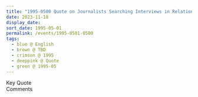 ```yaml
---
title: "1995-0500 Quote on Journalists Searching Interviews in Relation to the Negative ADFI Campaign against Sahaja Yoga"
date: 2023-11-18
display_date: 
sort_date: 1995-05-01
permalink: /events/1995-0501-0500
tags:
  - blue @ English
  - brown @ TBD
  - crimson @ 1995
  - deeppink @ Quote
  - green @ 1995-05
---
```


<wave-list>
  <list-title color="green" width="75">Key Quote</list-title>
  <list-item color="BlanchedAlmond"  width="200"></list-item>
  <list-item color="Lavender"></list-item>
  <list-item color="BlanchedAlmond"></list-item>
</wave-list>

<br>

<wave-list>
  <list-title color="green" width="75">Comments</list-title>
  <list-item color="BlanchedAlmond"  width="200"></list-item>
  <list-item color="Lavender"></list-item>
  <list-item color="BlanchedAlmond"></list-item>
</wave-list>